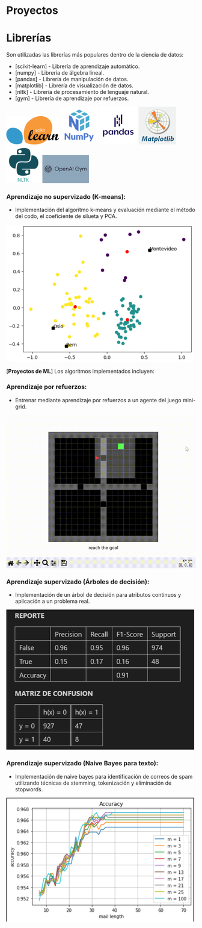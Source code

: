 # Proyectos

# Librerías

Son utilizadas las librerías más populares dentro de la ciencia de datos:

- [scikit-learn] - Librería de aprendizaje automático.
- [numpy] - Librería de álgebra lineal.
- [pandas] - Librería de manipulación de datos.
- [matplotlib] - Librería de visualización de datos.
- [nltk] - Librería de procesamiento de lenguaje natural.
- [gym] - Librería de aprendizaje por refuerzos.

![scikit-learn](./readme/icons/scikit.png)
![numpy](./readme/icons/numpy.png)
![pandas](./readme/icons/pandas.png)
![matplotlib](./readme/icons/matplotlib.png)
![nltk](./readme/icons/nltk.png)
![gym](./readme/icons/gym.png)

### Aprendizaje no supervizado (K-means):
- Implementación del algoritmo k-means y evaluación mediante el método del codo, el coeficiente de silueta y PCA.

![pca](./readme/labs/pca.png)

[**Proyectos de ML**] Los algoritmos implementados incluyen:

### Aprendizaje por refuerzos:
- Entrenar mediante aprendizaje por refuerzos a un agente del juego mini-grid.

![minigrid](./readme/labs/minigrid.gif)

### Aprendizaje supervizado (Árboles de decisión):
- Implementación de un árbol de decisión para atributos continuos y aplicación a un problema real.

![Decision Tree](./readme/labs/tree_report.png)

### Aprendizaje supervizado (Naive Bayes para texto):
- Implementación de naive bayes para identificación de correos de spam utilizando técnicas de stemming, tokenización y eliminación de stopwords.

![mail-length](./readme/labs/mail_length.png)


